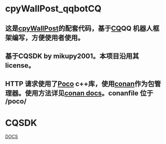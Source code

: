 # cpyWallPost_qqbotCQ

## 这是[cpyWallPost](https://github.com/CalElFe/cpyWallPost)的配套代码，基于[CQ](https://cqp.cc/)QQ 机器人框架编写，方便使用者使用。

## 基于**CQSDK by mikupy2001**。本项目沿用其 license。

## HTTP 请求使用了[Poco](https://github.com/pocoproject/poco) c++库，使用[conan](https://conan.io/)作为包管理器。使用方法详见[conan docs](https://docs.conan.io/en/latest/getting_started.html)。conanfile 位于 **/poco/**

# CQSDK

[DOCS](https://mikupy2001.github.io/CQSDK/DOCS/index.html "DOCS")

